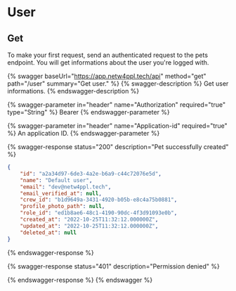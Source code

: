 # User

## Get

To make your first request, send an authenticated request to the pets endpoint. You will get informations about the user you're logged with.

{% swagger baseUrl="https://app.netw4ppl.tech/api" method="get" path="/user" summary="Get user." %}
{% swagger-description %}
Get user informations.
{% endswagger-description %}

{% swagger-parameter in="header" name="Authorization" required="true" type="String" %}
Bearer <TOKEN>
{% endswagger-parameter %}

{% swagger-parameter in="header" name="Application-id" required="true" %}
An application ID.
{% endswagger-parameter %}

{% swagger-response status="200" description="Pet successfully created" %}
```json
{
    "id": "a2a34d97-6de3-4a2e-b6a9-c44c72076e5d",
    "name": "Default user",
    "email": "dev@netw4ppl.tech",
    "email_verified_at": null,
    "crew_id": "b1d9649a-3431-4920-b05b-e8c4a75b0881",
    "profile_photo_path": null,
    "role_id": "ed1b8ae6-48c1-4190-90dc-4f3d91093e0b",
    "created_at": "2022-10-25T11:32:12.000000Z",
    "updated_at": "2022-10-25T11:32:12.000000Z",
    "deleted_at": null
}
```
{% endswagger-response %}

{% swagger-response status="401" description="Permission denied" %}

{% endswagger-response %}
{% endswagger %}
